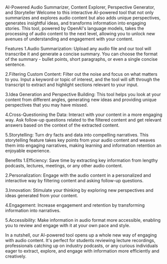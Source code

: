 AI-Powered Audio Summarizer, Content Explorer, Perspective Generator, and Storyteller
Welcome to this interactive AI-powered tool that not only summarizes and explores audio content but also adds unique perspectives, generates insightful ideas, and transforms information into engaging stories. This tool, powered by OpenAI's language models, takes the processing of audio content to the next level, allowing you to unlock new avenues of understanding and engagement with your content.

Features
1.Audio Summarization: Upload any audio file and our tool will transcribe it and generate a concise summary. You can choose the format of the summary - bullet points, short paragraphs, or even a single concise sentence.

2.Filtering Custom Content: Filter out the noise and focus on what matters to you. Input a keyword or topic of interest, and the tool will sift through the transcript to extract and highlight sections relevant to your input.

3.Idea Generation and Perspective Building: This tool helps you look at your content from different angles, generating new ideas and providing unique perspectives that you may have missed.

4.Cross-Questioning the Data: Interact with your content in a more engaging way. Ask follow-up questions related to the filtered content and get relevant answers based on the context of the extracted content.

5.Storytelling: Turn dry facts and data into compelling narratives. This storytelling feature takes key points from your audio content and weaves them into engaging narratives, making learning and information retention an enjoyable experience.

Benefits
1.Efficiency: Save time by extracting key information from lengthy podcasts, lectures, meetings, or any other audio content.

2.Personalization: Engage with the audio content in a personalized and interactive way by filtering content and asking follow-up questions.

3.Innovation: Stimulate your thinking by exploring new perspectives and ideas generated from your content.

4.Engagement: Increase engagement and retention by transforming information into narratives.

5.Accessibility: Make information in audio format more accessible, enabling you to review and engage with it at your own pace and style.

In a nutshell, our AI-powered tool opens up a whole new way of engaging with audio content. It's perfect for students reviewing lecture recordings, professionals catching up on industry podcasts, or any curious individuals eager to extract, explore, and engage with information more efficiently and creatively.
